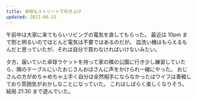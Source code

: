 ```yaml
---
title: 卓球もストリートで叩き上げ
updated: 2022-06-15
---
```


午前中は大家に来てもらいリビングの電気を直してもらった。
最近は 10pm まで割と明るいのでほとんど電気は不要ではあるのだが。
皿洗い機はもらえるもんだと思っていたが、それは自分で買わなければいけないみたい。

夕方、届いていた卓球ラケットを持って家の隣の公園に行き少し練習していたら、隣のテーブルにいたおじさんおばさんに声をかけられ一緒にやった。
おじさんの方がめちゃめちゃ上手く自分は全然相手にならなかったはワイフは善戦しており雰囲気がおかしなことになっていた。
これはしばらく楽しくなりそう。
結局 21:30 まで遊んでいた。
